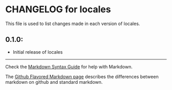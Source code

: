 # CHANGELOG for locales

This file is used to list changes made in each version of locales.

## 0.1.0:

* Initial release of locales

- - - 
Check the [Markdown Syntax Guide](http://daringfireball.net/projects/markdown/syntax) for help with Markdown.

The [Github Flavored Markdown page](http://github.github.com/github-flavored-markdown/) describes the differences between markdown on github and standard markdown.
